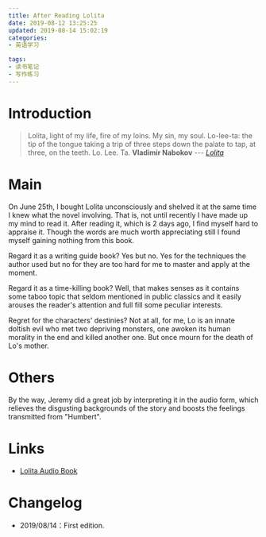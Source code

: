 ```yaml
---
title: After Reading Lolita
date: 2019-08-12 13:25:25
updated: 2019-08-14 15:02:19
categories:
- 英语学习

tags:
- 读书笔记
- 写作练习
---
```

# Introduction
> Lolita, light of my life, fire of my loins. My sin, my soul.
> Lo-lee-ta: the tip of the tongue taking a trip of three steps down the palate to tap, at three, on the teeth.
> Lo. Lee. Ta.
> **Vladimir Nabokov** --- <cite>[Lolita](https://www.goodreads.com/book/show/41738391-lolita)</cite>

<!-- more -->
# Main
On June 25th, I bought Lolita unconsciously and shelved it at the same time I knew what the novel involving. That is, not until recently I have made up my mind to read it. After reading it, which is 2 days ago, I find myself hard to appraise it. Though the words are much worth appreciating still I found myself gaining nothing from this book.

[//]: # (I read this book during my 2 weeks summer break.)

Regard it as a writing guide book? Yes but no. Yes for the techniques the author used but no for they are too hard for me to master and apply at the moment.

Regard it as a time-killing book? Well, that makes senses as it contains some taboo topic that seldom mentioned in public classics and it easily arouses the reader's attention and full fill some peculiar interests.

Regret for the characters' destinies? Not at all, for me, Lo is an innate doltish evil who met two depriving monsters, one awoken its human morality in the end and killed another one. But once mourn for the death of Lo's mother.

[//]: # (Humbert and Quilty)

# Others
By the way, Jeremy did a great job by interpreting it in the audio form, which relieves the disgusting backgrounds of the story and boosts the feelings transmitted from "Humbert".

# Links
- [Lolita Audio Book](https://www.ximalaya.com/waiyu/10879054/)

# Changelog
- 2019/08/14：First edition.
